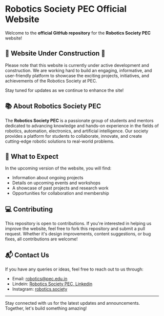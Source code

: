 # Robotics Society PEC Official Website

Welcome to the **official GitHub repository** for the **Robotics Society PEC** website!

## 🚧 Website Under Construction 🚧

Please note that this website is currently under active development and construction. We are working hard to build an engaging, informative, and user-friendly platform to showcase the exciting projects, initiatives, and achievements of the Robotics Society at PEC.

Stay tuned for updates as we continue to enhance the site!

## 📚 About Robotics Society PEC

The **Robotics Society PEC** is a passionate group of students and mentors dedicated to advancing knowledge and hands-on experience in the fields of robotics, automation, electronics, and artificial intelligence. Our society provides a platform for students to collaborate, innovate, and create cutting-edge robotic solutions to real-world problems.

## 🚀 What to Expect

In the upcoming version of the website, you will find:

- Information about ongoing projects
- Details on upcoming events and workshops
- A showcase of past projects and research work
- Opportunities for collaboration and membership

## 💻 Contributing

This repository is open to contributions. If you're interested in helping us improve the website, feel free to fork this repository and submit a pull request. Whether it's design improvements, content suggestions, or bug fixes, all contributions are welcome!

## 📬 Contact Us

If you have any queries or ideas, feel free to reach out to us through:

- Email: [robotics@pec.edu.in](mailto:robotics@pec.edu.in)
- Lindein: [Robotics Society PEC, Linkedin](https://www.linkedin.com/company/pec-robotics-society/posts/?feedView=all)
- Instagram: [robotics.society](https://www.instagram.com/robotics.society/)

---

Stay connected with us for the latest updates and announcements. Together, let's build something amazing!

